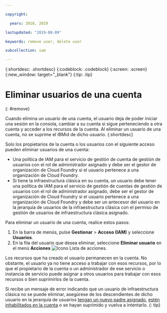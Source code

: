 ```yaml
---

copyright:

  years: 2018, 2019

lastupdated: "2019-08-09"

keywords: remove user, delete user

subcollection: iam

---
```


{:shortdesc: .shortdesc}
{:codeblock: .codeblock}
{:screen: .screen}
{:new_window: target="_blank"}
{:tip: .tip}

# Eliminar usuarios de una cuenta
{: #remove}

Cuando elimina un usuario de una cuenta, el usuario deja de poder iniciar una sesión en la consola, cambiar a su cuenta si sigue perteneciendo a otra cuenta y acceder a los recursos de la cuenta. Al eliminar un usuario de una cuenta, no se suprime el IBMid de dicho usuario.
{:shortdesc}

Solo los propietarios de la cuenta o los usuarios con el siguiente acceso pueden eliminar usuarios de una cuenta:

* Una política de IAM para el servicio de gestión de cuenta de gestión de usuarios con el rol de administrador asignado y debe ser el gestor de organización de Cloud Foundry si el usuario pertenece a una organización de Cloud Foundry.
* Si tiene la infraestructura clásica en su cuenta, un usuario debe tener una política de IAM para el servicio de gestión de cuentas de gestión de usuarios con el rol de administrador asignado, debe ser el gestor de organización de Cloud Foundry si el usuario pertenece a una organización de Cloud Foundry y debe ser un antecesor del usuario en la jerarquía de usuarios de la infraestructura clásica con el permiso de gestión de usuarios de infraestructura clásica asignado.

Para eliminar un usuario de una cuenta, realice estos pasos:

1. En la barra de menús, pulse **Gestionar** &gt; **Acceso (IAM)** y seleccione **Usuarios**.
2. En la fila del usuario que desea eliminar, seleccione **Eliminar usuario** en el menú **Acciones** ![Icono Lista de acciones](../icons/action-menu-icon.svg).

Los recursos que ha creado el usuario permanecen en la cuenta. No obstante, el usuario ya no tiene acceso a trabajar con esos recursos, por lo que el propietario de la cuenta o un administrador de ese servicio o instancia de servicio puede asignar a otros usuarios para trabajar con esos recursos o bien suprimirlos de la cuenta.

Si recibe un mensaje de error indicando que un usuario de infraestructura clásica no se puede eliminar, asegúrese de los descendientes de dicho usuario en la jerarquía de usuarios [tengan un nuevo padre asignado](/docs/iam?topic=iam-update-parent), [estén inhabilitados en la cuenta](/docs/iam?topic=iam-status) o se hayan suprimido y vuelva a intentarlo.
{: tip}
